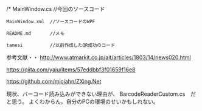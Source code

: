 /*
 	MainWindow.cs 	//今回のソースコード
	
	MainWindow.xml 	//ソースコードのWPF
	
	README.md       //メモ
	
	tamesi　　　　　　//以前作成したQR成功のコード



参考文献・・
http://www.atmarkit.co.jp/ait/articles/1803/14/news020.html

https://qiita.com/yaju/items/57eddbbf3f01659f16e8

https://github.com/micjahn/ZXing.Net

現状、バーコード読み込みができない理由が、
BarcodeReaderCustom.cs　だと思う。
よくわからん。自分のPCの環境のせいかもしれない。




